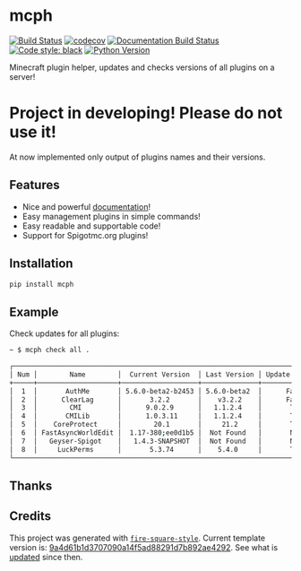 # mcph

[![Build Status](https://github.com/PerchunPak/mcph/actions/workflows/test.yml/badge.svg?branch=master)](https://github.com/PerchunPak/mcph/actions?query=workflow%3Atest)
[![codecov](https://codecov.io/gh/PerchunPak/mcph/branch/master/graph/badge.svg)](https://codecov.io/gh/PerchunPak/mcph)
[![Documentation Build Status](https://readthedocs.org/projects/mcph/badge/?version=latest)](https://mcph.readthedocs.io/)
[![Code style: black](https://img.shields.io/badge/code%20style-black-000000.svg)](https://github.com/psf/black)
[![Python Version](https://img.shields.io/pypi/pyversions/mcph.svg)](https://pypi.org/project/mcph/)

Minecraft plugin helper, updates and checks versions of all plugins on a server!

# Project in developing! Please do not use it!

At now implemented only output of plugins names and their versions.

## Features

- Nice and powerful [documentation](https://mcph.readthedocs.io/en/latest/)!
- Easy management plugins in simple commands!
- Easy readable and supportable code!
- Support for Spigotmc.org plugins!


## Installation

```bash
pip install mcph
```


## Example

Check updates for all plugins:

```bash
~ $ mcph check all .

┌────────────────────────────────────────────────────────────────────────────────┐
│ Num │        Name        │  Current Version  │ Last Version │ Update Available │
+─────+────────────────────+───────────────────+──────────────+──────────────────+
│  1  │       AuthMe       │ 5.6.0-beta2-b2453 │ 5.6.0-beta2  │      False       │
│  2  │      ClearLag      │       3.2.2       │    v3.2.2    │      False       │
│  3  │        CMI         │      9.0.2.9      │   1.1.2.4    │       True       │
│  4  │       CMILib       │      1.0.3.11     │   1.1.2.4    │       True       │
│  5  │    CoreProtect     │        20.1       │     21.2     │       True       │
│  6  │ FastAsyncWorldEdit │  1.17-380;ee0d1b5 │  Not Found   │       None       │
│  7  │   Geyser-Spigot    │   1.4.3-SNAPSHOT  │  Not Found   │       None       │
│  8  │     LuckPerms      │       5.3.74      │    5.4.0     │       True       │
└────────────────────────────────────────────────────────────────────────────────┘
```

## Thanks

## Credits

This project was generated with [`fire-square-style`](https://github.com/fire-square/fire-square-style). 
Current template version is: [9a4d61b1d3707090a14f5ad88291d7b892ae4292](https://github.com/fire-square/fire-square-style/tree/9a4d61b1d3707090a14f5ad88291d7b892ae4292). 
See what is [updated](https://github.com/fire-square/fire-square-style/compare/9a4d61b1d3707090a14f5ad88291d7b892ae4292...master) 
since then.
